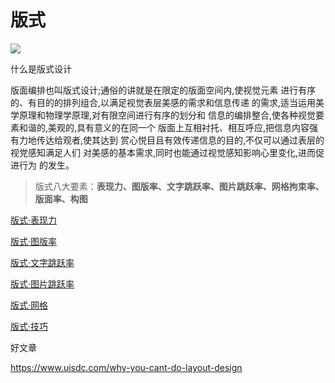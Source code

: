 # 版式

![](https://qhdtc.oss-cn-chengdu.aliyuncs.com/obsidian/image__ID76qYGMr.png)

什么是版式设计

版面编排也叫版式设计;通俗的讲就是在限定的版面空间内,使视觉元素 进行有序的、有目的的排列组合,以满足视觉表层美感的需求和信息传递 的需求,适当运用美学原理和物理学原理,对有限空间进行有序的划分和 信息的编排整合,使各种视觉要素和谐的,美观的,具有意义的在同一个 版面上互相衬托、相互呼应,把信息内容强有力地传达给观者,使其达到 赏心悦目且有效传递信息的目的,不仅可以通过表层的视党感知满足人们 对美感的基本需求,同时也能通过视觉感知影响心里变化,进而促进行为 的发生。

> 版式八大要素：**表现力、图版率、文字跳跃率、图片跳跃率、网格拘束率、版面率、构图**

[版式·表现力](版式·表现力.md)

[版式·图版率](版式·图版率.md)

[版式·文字跳跃率](版式·文字跳跃率.md)

[版式·图片跳跃率](版式·图片跳跃率.md)

[版式·网格](版式·网格.md)

[版式·技巧](版式·技巧.md)

好文章

<https://www.uisdc.com/why-you-cant-do-layout-design>
